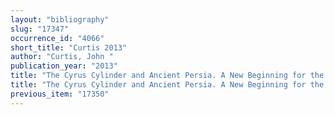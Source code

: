 ```yaml
---
layout: "bibliography"
slug: "17347"
occurrence_id: "4066"
short_title: "Curtis 2013"
author: "Curtis, John "
publication_year: "2013"
title: "The Cyrus Cylinder and Ancient Persia. A New Beginning for the Middle East. With an introductory essay by Neil MacGregor and a translation of the Cyrus Cylinder by Irving Finkel (London)"
title: "The Cyrus Cylinder and Ancient Persia. A New Beginning for the Middle East. With an introductory essay by Neil MacGregor and a translation of the Cyrus Cylinder by Irving Finkel (London)"
previous_item: "17350"
---
```

